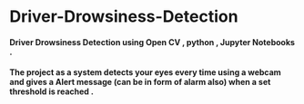 # Driver-Drowsiness-Detection

#### Driver Drowsiness Detection using Open CV , python , Jupyter Notebooks .
#### The project as a system detects your eyes every time using a webcam and gives a Alert message (can be in form of alarm also) when a set threshold is reached .
